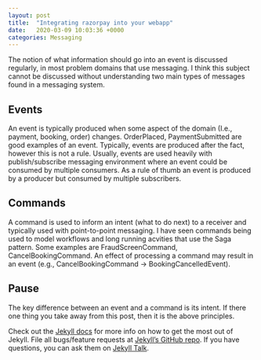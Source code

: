 ```yaml
---
layout: post
title:  "Integrating razorpay into your webapp"
date:   2020-03-09 10:03:36 +0000
categories: Messaging
---
```

The notion of what information should go into an event is discussed regularly, in most problem domains that use messaging. I think this subject cannot be discussed without understanding two main types of messages found in a messaging system.

## Events

An event is typically produced when some aspect of the domain (I.e., payment, booking, order) changes. OrderPlaced, PaymentSubmitted are good examples of an event. Typically, events are produced after the fact, however this is not a rule. Usually, events are used heavily with publish/subscribe messaging environment where an event could be consumed by multiple consumers. As a rule of thumb an event is produced by a producer but consumed by multiple subscribers.  

## Commands
A command is used to inform an intent (what to do next) to a receiver and typically used with point-to-point messaging. I have seen commands being used to model workflows and long running acvities that use the Saga pattern. Some examples are FraudScreenCommand, CancelBookingCommand. An effect of processing a command may result in an event (e.g., CancelBookingCommand -> BookingCancelledEvent). 

## Pause
The key difference between an event and a command is its intent. If there one thing you take away from this post, then it is the above principles.  

Check out the [Jekyll docs][jekyll-docs] for more info on how to get the most out of Jekyll. File all bugs/feature requests at [Jekyll’s GitHub repo][jekyll-gh]. If you have questions, you can ask them on [Jekyll Talk][jekyll-talk].

[jekyll-docs]: https://jekyllrb.com/docs/home
[jekyll-gh]:   https://github.com/jekyll/jekyll
[jekyll-talk]: https://talk.jekyllrb.com/

